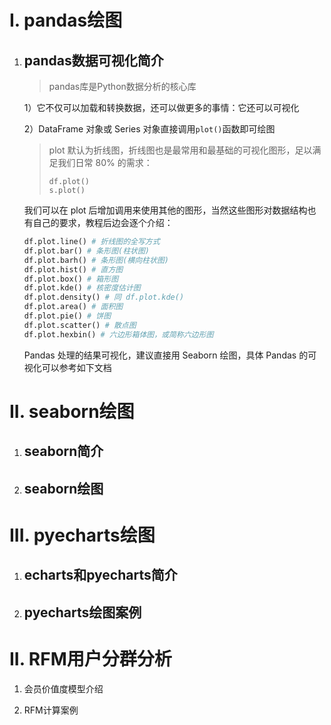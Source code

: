 # I. pandas绘图

1. ## pandas数据可视化简介

    > pandas库是Python数据分析的核心库

    1）它不仅可以加载和转换数据，还可以做更多的事情：它还可以可视化

    2）DataFrame 对象或 Series 对象直接调用`plot()`函数即可绘图

    > plot 默认为折线图，折线图也是最常用和最基础的可视化图形，足以满足我们日常 80% 的需求：
    >
    > ```
    > df.plot()
    > s.plot()
    > ```

    我们可以在 plot 后增加调用来使用其他的图形，当然这些图形对数据结构也有自己的要求，教程后边会逐个介绍：

    ```python
    df.plot.line() # 折线图的全写方式
    df.plot.bar() # 条形图(柱状图)
    df.plot.barh() # 条形图(横向柱状图)
    df.plot.hist() # 直方图
    df.plot.box() # 箱形图
    df.plot.kde() # 核密度估计图
    df.plot.density() # 同 df.plot.kde()
    df.plot.area() # 面积图
    df.plot.pie() # 饼图
    df.plot.scatter() # 散点图
    df.plot.hexbin() # 六边形箱体图，或简称六边形图
    ```

    Pandas 处理的结果可视化，建议直接用 Seaborn 绘图，具体 Pandas 的可视化可以参考如下文档

# II. seaborn绘图

1. ## seaborn简介

    

2. ## seaborn绘图

    

# III. pyecharts绘图

1. ## echarts和pyecharts简介

    

2. ## pyecharts绘图案例

    

# II. RFM用户分群分析

1. 会员价值度模型介绍

    

2. RFM计算案例

    